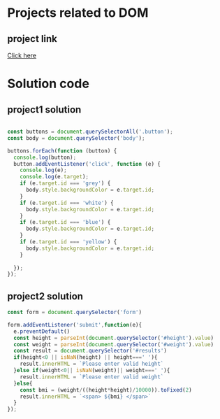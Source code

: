 # Projects related to DOM

## project link
[Click here](https://stackblitz.com/edit/dom-project-chaiaurcode?file=index.html) 

# Solution code

## project1 solution
``` javascript

const buttons = document.querySelectorAll('.button');
const body = document.querySelector('body');

buttons.forEach(function (button) {
  console.log(button);
  button.addEventListener('click', function (e) {
    console.log(e);
    console.log(e.target);
    if (e.target.id === 'grey') {
      body.style.backgroundColor = e.target.id;
    }
    if (e.target.id === 'white') {
      body.style.backgroundColor = e.target.id;
    }
    if (e.target.id === 'blue') {
      body.style.backgroundColor = e.target.id;
    }
    if (e.target.id === 'yellow') {
      body.style.backgroundColor = e.target.id;
    }
    
  });
});
```

## project2 solution
``` javascript
const form = document.querySelector('form')

form.addEventListener('submit',function(e){
  e.preventDefault()
  const height = parseInt(document.querySelector('#height').value)
  const weight = parseInt(document.querySelector('#weight').value)
  const result = document.querySelector('#results')
  if(height<0 || isNaN(height) || height===' '){
    result.innerHTML = `Please enter valid height`
  }else if(weight<0|| isNaN(weight)|| weight===' '){
    result.innerHTML = `Please enter valid weight`
  }else{
    const bmi = (weight/((height*height)/10000)).toFixed(2)
    result.innerHTML = `<span> ${bmi} </span>`
  }
});
```